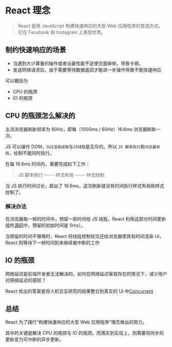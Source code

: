 # React 理念

> React 是用 JavaScript 构建快速响应的大型 Web 应用程序的首选方式。它在 Facebook 和 Instagram 上表现优秀。

## 制约快速响应的场景

-   当遇到大计算量的操作或者设备性能不足使页面掉帧，导致卡顿。
-   发送网络请求后，由于需要等待数据返回才能进一步操作导致不能快速响应

可以概括为

-   CPU 的瓶颈
-   IO 的瓶颈

## CPU 的瓶颈怎么解决的

主流浏览器刷新频率为 60Hz，即每（1000ms / 60Hz）16.6ms 浏览器刷新一次。

JS 可以操作 DOM，`GUI渲染线程`与`JS线程`是互斥的。所以 `JS 脚本执行`和`浏览器布局`、绘制不能同时执行。

在每 16.6ms 时间内，需要完成如下工作：

> JS 脚本执行 ----- 样式布局 ----- 样式绘制

当 JS 执行时间过长，超出了 16.6ms，这次刷新就没有时间执行样式布局和样式绘制了。

### 解决办法

在浏览器每一帧的时间中，预留一些时间给 JS 线程，React 利用这部分时间更新组件[源码](https://github.com/facebook/react/blob/1fb18e22ae66fdb1dc127347e169e73948778e5a/packages/scheduler/src/forks/SchedulerHostConfig.default.js#L119)中，预留的初始时间是 5ms）。

当预留的时间不够用时，React 将线程控制权交还给浏览器使其有时间渲染 UI，React 则等待下一帧时间到来继续被中断的工作

## IO 的瓶颈

网络延迟是前端开发者无法解决的。如何在网络延迟客观存在的情况下，减少用户对网络延迟的感知？

React 给出的答案是将人机交互研究的结果整合到真实的 UI 中[Concurrent](https://zh-hans.reactjs.org/docs/concurrent-mode-intro.html#putting-research-into-production)

## 总结

React 为了践行“构建快速响应的大型 Web 应用程序”理念做出的努力。

其中的关键是解决 CPU 的瓶颈与 IO 的瓶颈。而落实到实现上，则需要将同步的更新变为可中断的异步更新。
